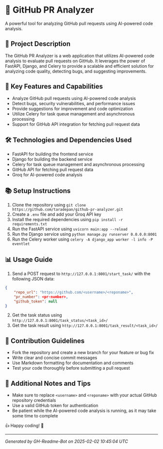 # 🚀 GitHub PR Analyzer
A powerful tool for analyzing GitHub pull requests using AI-powered code analysis.

## 📝 Project Description
The GitHub PR Analyzer is a web application that utilizes AI-powered code analysis to evaluate pull requests on GitHub. It leverages the power of FastAPI, Django, and Celery to provide a scalable and efficient solution for analyzing code quality, detecting bugs, and suggesting improvements.

## 🌟 Key Features and Capabilities
* Analyze GitHub pull requests using AI-powered code analysis
* Detect bugs, security vulnerabilities, and performance issues
* Provide suggestions for improvement and code optimization
* Utilize Celery for task queue management and asynchronous processing
* Support for GitHub API integration for fetching pull request data

## 🛠️ Technologies and Dependencies Used
* FastAPI for building the frontend service
* Django for building the backend service
* Celery for task queue management and asynchronous processing
* GitHub API for fetching pull request data
* Groq for AI-powered code analysis

## 📚 Setup Instructions
1. Clone the repository using `git clone https://github.com/taradepan/github-pr-analyzer.git`
2. Create a `.env` file and add your Groq API key
3. Install the required dependencies using `pip install -r requirements.txt`
4. Run the FastAPI service using `uvicorn main:app --reload`
5. Run the Django service using `python manage.py runserver 0.0.0.0:8001`
6. Run the Celery worker using `celery -A django_app worker -l info -P eventlet`

## 📊 Usage Guide
1. Send a POST request to `http://127.0.0.1:8001/start_task/` with the following JSON data:
```json
{
    "repo_url": "https://github.com/<username>/<reponame>",
    "pr_number": <pr-number>,
    "github_token": null
}
```
2. Get the task status using `http://127.0.0.1:8001/task_status/<task_id>/`
3. Get the task result using `http://127.0.0.1:8001/task_result/<task_id>/`

## 🤝 Contribution Guidelines
* Fork the repository and create a new branch for your feature or bug fix
* Write clear and concise commit messages
* Use Markdown formatting for documentation and comments
* Test your code thoroughly before submitting a pull request

## 📝 Additional Notes and Tips
* Make sure to replace `<username>` and `<reponame>` with your actual GitHub repository credentials
* Use a valid GitHub token for authentication
* Be patient while the AI-powered code analysis is running, as it may take some time to complete

👍 Happy coding! 🚀

---
*Generated by GH-Readme-Bot on 2025-02-02 10:45:04 UTC*
